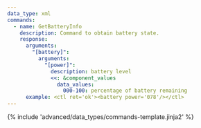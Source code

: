 ```yaml
---
data_type: xml
commands:
  - name: GetBatteryInfo
    description: Command to obtain battery state.
    response:
      arguments:
        "[battery]":
          arguments:
            "[power]":
              description: battery level
              <<: &component_values
                data_values:
                  000-100: percentage of battery remaining
      example: <ctl ret='ok'><battery power='078'/></ctl>
---
```


{% include 'advanced/data_types/commands-template.jinja2' %}
